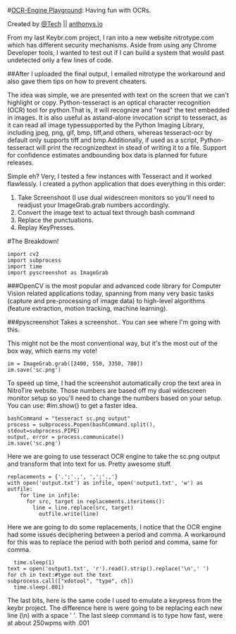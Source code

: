 #[OCR-Engine Playground](http://anthonys.io/): Having fun with OCRs.

Created by [@Tech](https://twitter.com/Tech) || [anthonys.io](http://anthonys.io)

From my last Keybr.com project, I ran into a new website nitrotype.com which has different security mechanisms.
Aside from using any Chrome Developer tools, I wanted to test out if I can build a system that would past undetected only a few lines of code.

##After I uploaded the final output, I emailed nitrotype the workaround and also gave them tips on how to prevent cheaters.

The idea was simple, we are presented with text on the screen that we can't highlight or copy. Python-tesseract 
is an optical character recognition (OCR) tool for python.That is, it will recognize and "read" the text embedded in images.
 It is also useful as astand-alone invocation script to tesseract, as it can read all image typessupported by the Python
 Imaging Library, including jpeg, png, gif, bmp, tiff,and others, whereas tesseract-ocr by default only supports tiff
 and bmp.Additionally, if used as a script, Python-tesseract will print the recognizedtext in stead of writing it to
 a file. Support for confidence estimates andbounding box data is planned for future releases.
 
 Simple eh? Very, I tested a few instances with Tesseract and it worked flawlessly. I created a python application that does everything in this order:
 1. Take Screenshoot (I use dual widescreen monitors so you'll need to readjust your ImageGrab.grab numbers accordingly.
 2. Convert the image text to actual text through bash command
 3. Replace the punctuations.
 4. Replay KeyPresses.


#The Breakdown!
```language-python
import cv2
import subprocess
import time
import pyscreenshot as ImageGrab
```
###OpenCV
is the most popular and advanced code library for Computer Vision related applications today, spanning from many very basic tasks 
(capture and pre-processing of image data) to high-level algorithms (feature extraction, motion tracking, machine learning). 

###pyscreenshot
Takes a screenshot.. You can see where I'm going with this.

This might not be the most conventional way, but it's the most out of the box way, which earns my vote!

```language-python
im = ImageGrab.grab([2400, 550, 3350, 780])
im.save('sc.png')
```
To speed up time, I had the screenshot automatically crop the text area in NitroTire website. Those numbers are based off my dual
widescreen monitor setup so you'll need to change the numbers based on your setup. You can use: #im.show() to get a faster idea.

```language-python
bashCommand = "tesseract sc.png output"
process = subprocess.Popen(bashCommand.split(), stdout=subprocess.PIPE)
output, error = process.communicate()
im.save('sc.png')
```
Here we are going to use tesseract OCR engine to take the sc.png output and transform that into text for us. Pretty awesome stuff.

```language-python
replacements = {'.':'.,', ',':'.,'}
with open('output.txt') as infile, open('output1.txt', 'w') as outfile:
    for line in infile:
      for src, target in replacements.iteritems():
        line = line.replace(src, target)
          outfile.write(line)
```
Here we are going to do some replacements, I notice that the OCR engine had some issues deciphering between a period and comma.
A workaround for this was to replace the period with both period and comma, same for comma.

```language-python
  time.sleep(1)
text = open('output1.txt', 'r').read().strip().replace('\n',' ')
for ch in text:#type out the text
subprocess.call(["xdotool", "type", ch])
  time.sleep(.001)
```
The last bits,  here is the same code I used to emulate a keypress from the keybr project. The difference here is were going to be
replacing each new line (\n) with a space ' '. The last sleep command is to type how fast, were at about 250wpms with .001



